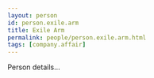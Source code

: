```yaml
---
layout: person
id: person.exile.arm
title: Exile Arm
permalink: people/person.exile.arm.html
tags: [company.affair]
---
```


Person details...
